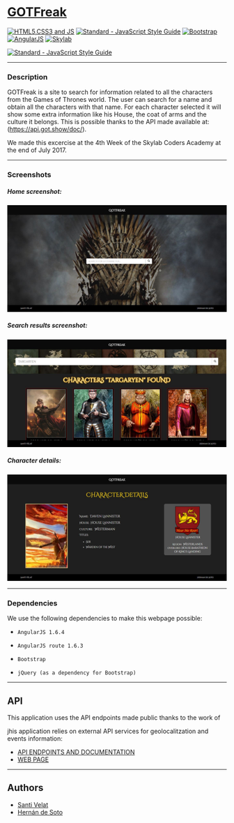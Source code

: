 # [GOTFreak](https://github.com/SantiVelat/GOTFreak)

[![HTML5,CSS3 and JS](https://github.com/FransLopez/logo-images/blob/master/logos/html5-css3-js.png)](http://www.w3.org/) [![Standard - JavaScript Style Guide](https://cdn.rawgit.com/feross/standard/master/badge.svg)](https://github.com/feross/standard)  [![Bootstrap](https://github.com/FransLopez/logo-images/blob/master/logos/bootstrap.png)](http://getbootstrap.com/)  [![AngularJS](https://github.com/FransLopez/logo-images/blob/master/logos/angularjs.png)](https://angularjs.org/) [![Skylab](https://github.com/FransLopez/logo-images/blob/master/logos/skylab-56.png)](http://www.skylabcoders.com/)  
 
[![Standard - JavaScript Style Guide](https://img.shields.io/badge/code%20style-standard-brightgreen.svg)](http://standardjs.com/)

---

### Description

GOTFreak is a site to search for information related to all the characters from the Games of Thrones world. The user can search for a name and obtain all the characters with that name.
For each character selected it will show some extra information like his House, the coat of arms and the culture it belongs.
This is possible thanks to the API made available at: (https://api.got.show/doc/).

We made this excercise at the 4th Week of the Skylab Coders Academy at the end of July 2017.

---

### Screenshots 

##### Home screenshot: 

![Screenshot](img/screenshots/screenshot_home.jpg)

##### Search results screenshot:

![Screenshot](img/screenshots/screenshot_search_results.jpg)

##### Character details:

![Screenshot](img/screenshots/screenshot_character_details.jpg)

---

### Dependencies

We use the following dependencies to make this webpage possible:

- `AngularJS 1.6.4`

- `AngularJS route 1.6.3`

- `Bootstrap`

- `jQuery (as a dependency for Bootstrap)`

---

## API
This application uses the API endpoints made public thanks to the work of 

 jhis application relies on  external API services for geolocalitzation and events information:

* [API ENDPOINTS AND DOCUMENTATION](https://api.got.show/doc/)
* [WEB PAGE](https://got.show/)

---

## Authors

- [Santi Velat](https://github.com/SantiVelat)
- [Hernán de Soto](https://github.com/hdesoto)